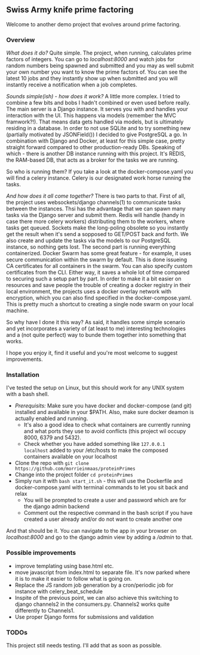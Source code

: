 ## Swiss Army knife prime factoring

Welcome to another demo project that evolves around prime factoring. 

### Overview

_What does it do?_ Quite simple. The project, when running, calculates prime factors of integers. You can go to _localhost:8000_ and watch
jobs for random numbers being spawned and submitted and you may as well submit your own number you want to know the prime factors of. 
You can see the latest 10 jobs and they instantly show up when submitted and you will instantly receive a notification when a job completes.

_Sounds simple(ish) - how does it work?_ A little more complex. I tried to combine a few bits and bobs I hadn't combined or even used before really.
The main server is a Django instance. It serves you with and handles your interaction with the UI. This happens via models (remember the MVC framwork?!). 
That means data gets handled via models, but is ultimately residing in a database. In order to not use SQLite and to try something new (partially motivated by JSONField()) 
I decided to give PostgreSQL a go. In combination with Django and Docker, at least for this simple case, pretty straight forward compared to other production-ready DBs.
Speaking of which - there is another DB instance running with this project. It's REDIS, the RAM-based DB, that acts as a broker for the tasks we are running.

So who is running them? If you take a look at the docker-compose.yaml you will find a celery instance. Celery is our designated work horse running the tasks.

_And how does it all come together?_ There is two parts to that. First of all, the project uses websockets/django channels(1) to communicate tasks between the instances. Thsi has
the advantage that we can spawn many tasks via the Django server and submit them. Redis will handle (handy in case there more celery workers) distributing them to the workers, where tasks get queued. 
Sockets make the long-poling obsolete so you instantly get the result when it's send a sopposed to GET/POST back and forth. We also create and update the tasks via 
the models to our PostgreSQL instance, so nothing gets lost.
The second part is running everything containerized. Docker Swarm has some great feature - for example, it uses secure communication within the swarm by default. This is done
issueing CA certificates for all containers in the swarm. You can also specify custom certificates from the CLI. Either way, it saves a whole lot of time compared to securing such a setup part by part. 
In order to make it a bit easier on resources and save people the trouble of creating a docker registry in their local environment, the projects uses a docker overlay network
with encryption, which you can also find specified in the docker-compose.yaml. This is pretty much a shortcut to creating a single node swarm on your local machine. 

So why have I done it this way? As said, it handles some simple scenario and yet incorporates a variety of (at least to me) interesting technologies and a (not quite perfect) way 
to bunde them together into something that works. 

I hope you enjoy it, find it useful and you're most welcome to suggest improvements.

### Installation

I've tested the setup on Linux, but this should work for any UNIX system with a bash shell.

* _Prerequisits:_ Make sure you have docker and docker-compose (and git) installed and available in your $PATH. Also, make sure docker deamon is actually enabled and running.
  * It's also a good idea to check what containers are currently running and what ports they use to avoid conflicts (this project wil occupy 8000, 6379 and 5432).
  * Check whether you have added something like `127.0.0.1   localhost` added to your /etc/hosts to make the composed containers available on your localhost
* Clone the repo with `git clone https://github.com/morrieinmaas/proteinPrimes`
* Change into the project folder `cd proteinPrimes`
* Simply run it with `bash start_it.sh` - this will use the Dockerfile and docker-compose.yaml with terminal commands to let you sit back and relax
  * You will be prompted to create a user and password which are for the django admin backend
  * Comment out the respective command in the bash script if you have created a user already and/or do not want to create another one

And that should be it. You can navigate to the app in your browser on _localhost:8000_ and go to the django admin view by adding a _/admin_ to that.

### Possible improvements

* improve templating using base.html etc.
* move javascript from index.html to separate file. It's now parked where it is to make it easier to follow what is going on.
* Replace the JS random job generation by a cron/periodic job for instance with celery\_beat\_schedule
* Inspite of the previous point, we can also achieve this switching to django channels2 in the consumers.py. Channels2 works quite differently to Channels1.
* Use proper Django forms for submissions and validation

### TODOs

This project still needs testing. I'll add that as soon as possible.
